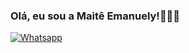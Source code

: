 ### Olá, eu sou a Maitê Emanuely!🖐🏻💜

[![Whatsapp](https://img.shields.io/badge/WhatsApp-25D366?style=for-the-badge&logo=whatsapp&logoColor=white)](https://wa.me/qr/GYPHJ2FPXNEEA1)
